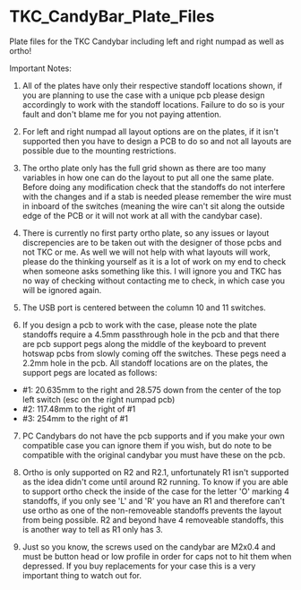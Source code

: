 # TKC_CandyBar_Plate_Files
Plate files for the TKC Candybar including left and right numpad as well as ortho!

Important Notes:
1) All of the plates have only their respective standoff locations shown, if you are planning to use the case with a unique pcb please design accordingly to work with the standoff locations. Failure to do so is your fault and don't blame me for you not paying attention.

2) For left and right numpad all layout options are on the plates, if it isn't supported then you have to design a PCB to do so and not all layouts are possible due to the mounting restrictions.

3) The ortho plate only has the full grid shown as there are too many variables in how one can do the layout to put all one the same plate. Before doing any modification check that the standoffs do not interfere with the changes and if a stab is needed please remember the wire must in inboard of the switches (meaning the wire can't sit along the outside edge of the PCB or it will not work at all with the candybar case).

4) There is currently no first party ortho plate, so any issues or layout discrepencies are to be taken out with the designer of those pcbs and not TKC or me. As well we will not help with what layouts will work, please do the thinking yourself as it is a lot of work on my end to check when someone asks something like this. I will ignore you and TKC has no way of checking without contacting me to check, in which case you will be ignored again.

5) The USB port is centered between the column 10 and 11 switches.

6) If you design a pcb to work with the case, please note the plate standoffs require a 4.5mm passthrough hole in the pcb and that there are pcb support pegs along the middle of the keyboard to prevent hotswap pcbs from slowly coming off the switches. These pegs need a 2.2mm hole in the pcb. All standoff locations are on the plates, the support pegs are located as follows:

- #1: 20.635mm to the right and 28.575 down from the center of the top left switch (esc on the right numpad pcb)
- #2: 117.48mm to the right of #1
- #3: 254mm to the right of #1

7) PC Candybars do not have the pcb supports and if you make your own compatible case you can ignore them if you wish, but do note to be compatible with the original candybar you must have these on the pcb.

8) Ortho is only supported on R2 and R2.1, unfortunately R1 isn't supported as the idea didn't come until around R2 running. To know if you are able to support ortho check the inside of the case for the letter 'O' marking 4 standoffs, if you only see 'L' and 'R' you have an R1 and therefore can't use ortho as one of the non-removeable standoffs prevents the layout from being possible. R2 and beyond have 4 removeable standoffs, this is another way to tell as R1 only has 3.

9) Just so you know, the screws used on the candybar are M2x0.4 and must be button head or low profile in order for caps not to hit them when depressed. If you buy replacements for your case this is a very important thing to watch out for.
